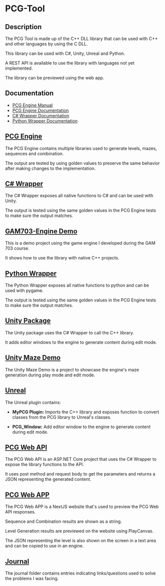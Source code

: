 # PCG-Tool

## Description

The PCG Tool is made up of the C++ DLL library that can be used with C++ and other languages by using the C DLL.

This library can be used with C#, Unity, Unreal and Python.

A REST API is available to use the library with languages not yet implemented.

The library can be previewed using the web app.

## Documentation

- [PCG Engine Manual](./Documentation/Index.html)
- [PCG Engine Documentation](./PCG%20Engine/docs/pcg-engine/html/index.html)
- [C# Wrapper Documentation](./C#-PCG-Wrapper/docs/html/index.html)
- [Python Wrapper Documentation](./Python/docs/html/index.html)

## [PCG Engine](./PCG%20Engine/)

The PCG Engine contains multiple libraries used to generate levels, mazes, sequences and combination.

The output are tested by using golden values to preserve the same behavior after making changes to the implementation.

## [C# Wrapper](./C#-PCG-Wrapper/)

The C# Wrapper exposes all native functions to C# and can be used with Unity.

The output is tested using the same golden values in the PCG Engine tests to make sure the output matches.

## [GAM703-Engine Demo](./GAM703-Engine/)

This is a demo project using the game engine I developed during the GAM 703 course.

It shows how to use the library with native C++ projects.

## [Python Wrapper](./Python/)

The Python Wrapper exposes all native functions to python and can be used with pygame.

The output is tested using the same golden values in the PCG Engine tests to make sure the output matches.

## [Unity Package](./Unity/Unity%20PCG%20Wrapper/)

The Unity package uses the C# Wrapper to call the C++ library.

It adds editor windows to the engine to generate content during edit mode.

## [Unity Maze Demo](./Unity/Maze-Demo/)

The Unity Maze Demo is a project to showcase the engine's maze generation during play mode and edit mode.

## [Unreal](./Unreal/)

The Unreal plugin contains:

- **MyPCG Plugin:** Imports the C++ library and exposes function to convert classes from the PCG library to Unreal's classes.

- **PCG_Window:** Add editor window to the engine to generate content during edit mode.

## [PCG Web API](./Web-Api/)

The PCG Web API is an ASP.NET Core project that uses the C# Wrapper to expose the library functions to the API.

It uses post method and request body to get the parameters and returns a JSON representing the generated content.

## [PCG Web APP](./Web-App/)

The PCG Web APP is a NextJS website that's used to preview the PCG Web API responses.

Sequence and Combination results are shown as a string.

Level Generation results are previewed on the website using PlayCanvas.

The JSON representing the level is also shown on the screen in a text area and can be copied to use in an engine.

## [Journal](./Journal/)

The journal folder contains entries indicating links/questions used to solve the problems I was facing.
